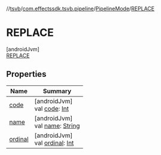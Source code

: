 //[tsvb](../../../../index.md)/[com.effectssdk.tsvb.pipeline](../../index.md)/[PipelineMode](../index.md)/[REPLACE](index.md)

# REPLACE

[androidJvm]\
[REPLACE](index.md)

## Properties

| Name | Summary |
|---|---|
| [code](../code.md) | [androidJvm]<br>val [code](../code.md): [Int](https://kotlinlang.org/api/latest/jvm/stdlib/kotlin/-int/index.html) |
| [name](../../-segmentation-mode/-l-a-n-d-s-c-a-p-e/index.md#-372974862%2FProperties%2F-1825426144) | [androidJvm]<br>val [name](../../-segmentation-mode/-l-a-n-d-s-c-a-p-e/index.md#-372974862%2FProperties%2F-1825426144): [String](https://kotlinlang.org/api/latest/jvm/stdlib/kotlin/-string/index.html) |
| [ordinal](../../-segmentation-mode/-l-a-n-d-s-c-a-p-e/index.md#-739389684%2FProperties%2F-1825426144) | [androidJvm]<br>val [ordinal](../../-segmentation-mode/-l-a-n-d-s-c-a-p-e/index.md#-739389684%2FProperties%2F-1825426144): [Int](https://kotlinlang.org/api/latest/jvm/stdlib/kotlin/-int/index.html) |
